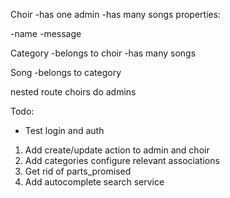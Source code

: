 Choir
-has one admin
-has many songs
properties:

-name
-message

Category
-belongs to choir
-has many songs

Song
-belongs to category

nested route choirs do admins


Todo:

- Test login and auth

1. Add create/update action to admin and choir
2. Add categories configure relevant associations
3. Get rid of parts_promised
4. Add autocomplete search service